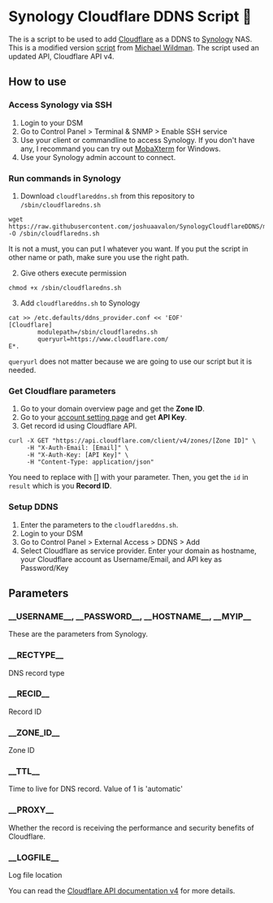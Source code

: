 # Synology Cloudflare DDNS Script 📜
The is a script to be used to add [Cloudflare](https://www.cloudflare.com/) as a DDNS to [Synology](https://www.synology.com/) NAS. This is a modified version [script](https://gist.github.com/tehmantra/f1d2579f3c922e8bb4a0) from [Michael Wildman](https://gist.github.com/tehmantra). The script used an updated API, Cloudflare API v4.

## How to use
### Access Synology via SSH
1. Login to your DSM
2. Go to Control Panel > Terminal & SNMP > Enable SSH service
3. Use your client or commandline to access Synology. If you don't have any, I recommand you can try out [MobaXterm](http://mobaxterm.mobatek.net/) for Windows.
4. Use your Synology admin account to connect.

### Run commands in Synology
1. Download `cloudflareddns.sh` from this repository to `/sbin/cloudflaredns.sh`
```
wget https://raw.githubusercontent.com/joshuaavalon/SynologyCloudflareDDNS/master/cloudflareddns.sh -O /sbin/cloudflaredns.sh
```
It is not a must, you can put I whatever you want. If you put the script in other name or path, make sure you use the right path.

2. Give others execute permission
```
chmod +x /sbin/cloudflaredns.sh
```

3. Add `cloudflareddns.sh` to Synology
```
cat >> /etc.defaults/ddns_provider.conf << 'EOF'
[Cloudflare]
        modulepath=/sbin/cloudflaredns.sh
        queryurl=https://www.cloudflare.com/
E*.
```
`queryurl` does not matter because we are going to use our script but it is needed.

### Get Cloudflare parameters
1. Go to your domain overview page and get the **Zone ID**.
2. Go to your [account setting page](https://www.cloudflare.com/a/account/my-account) and get **API Key**.
3. Get record id using Cloudflare API.
```
curl -X GET "https://api.cloudflare.com/client/v4/zones/[Zone ID]" \
     -H "X-Auth-Email: [Email]" \
     -H "X-Auth-Key: [API Key]" \
     -H "Content-Type: application/json"
```
You need to replace with [] with your parameter. Then, you get the `id` in `result` which is you **Record ID**.

### Setup DDNS
1. Enter the parameters to the `cloudflareddns.sh`.
2. Login to your DSM
3. Go to Control Panel > External Access > DDNS > Add
4. Select Cloudflare as service provider. Enter your domain as hostname, your Cloudflare account as Username/Email, and API key as Password/Key

## Parameters
### \_\_USERNAME\_\_, \_\_PASSWORD\_\_, \_\_HOSTNAME\_\_, \_\_MYIP\_\_
These are the parameters from Synology.

### \_\_RECTYPE\_\_
DNS record type

### \_\_RECID\_\_
Record ID

### \_\_ZONE\_ID\_\_
Zone ID

### \_\_TTL\_\_
Time to live for DNS record. Value of 1 is 'automatic'

### \_\_PROXY\_\_
Whether the record is receiving the performance and security benefits of Cloudflare.

### \_\_LOGFILE\_\_
Log file location

You can read the [Cloudflare API documentation v4](https://api.cloudflare.com/#dns-records-for-a-zone-update-dns-record) for more details.
